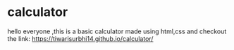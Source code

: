 # calculator
hello everyone ,this is a basic calculator made using html,css and 
checkout the link: https://tiwarisurbhi14.github.io/calculator/
